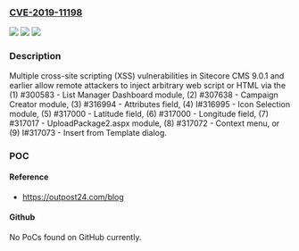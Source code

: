 ### [CVE-2019-11198](https://cve.mitre.org/cgi-bin/cvename.cgi?name=CVE-2019-11198)
![](https://img.shields.io/static/v1?label=Product&message=n%2Fa&color=blue)
![](https://img.shields.io/static/v1?label=Version&message=n%2Fa&color=blue)
![](https://img.shields.io/static/v1?label=Vulnerability&message=n%2Fa&color=brighgreen)

### Description

Multiple cross-site scripting (XSS) vulnerabilities in Sitecore CMS 9.0.1 and earlier allow remote attackers to inject arbitrary web script or HTML via the (1) #300583 - List Manager Dashboard module, (2) #307638 - Campaign Creator module, (3) #316994 - Attributes field, (4) I#316995 - Icon Selection module, (5) #317000 - Latitude field, (6) #317000 - Longitude field, (7) #317017 - UploadPackage2.aspx module, (8) #317072 - Context menu, or (9) I#317073 - Insert from Template dialog.

### POC

#### Reference
- https://outpost24.com/blog

#### Github
No PoCs found on GitHub currently.

